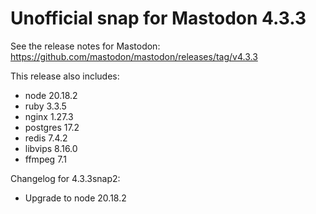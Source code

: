# Unofficial snap for Mastodon 4.3.3

See the release notes for Mastodon: https://github.com/mastodon/mastodon/releases/tag/v4.3.3

This release also includes:

* node 20.18.2
* ruby 3.3.5
* nginx 1.27.3
* postgres 17.2
* redis 7.4.2
* libvips 8.16.0
* ffmpeg 7.1

Changelog for 4.3.3snap2:

* Upgrade to node 20.18.2
